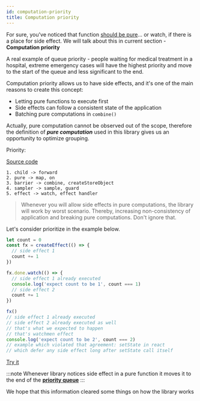 ```yaml
---
id: computation-priority
title: Computation priority
---
```


For sure, you've noticed that function [should be pure](./glossary.md#purity)... or watch, if there is a place for side effect. We will talk about this in current section - **Computation priority**

A real example of queue priority - people waiting for medical treatment in a hospital, extreme emergency cases will have the highest priority and move to the start of the queue and less significant to the end.

Computation priority allows us to have side effects, and it's one of the main reasons to create this concept:

- Letting pure functions to execute first
- Side effects can follow a consistent state of the application
- Batching pure computations in `combine()`

Actually, pure computation cannot be observed out of the scope, therefore the definition of **_pure computation_** used in this library gives us an opportunity to optimize grouping.

Priority:

[Source code](https://github.com/effector/effector/blob/master/src/effector/kernel.ts#L169)

```
1. child -> forward
2. pure -> map, on
3. barrier -> combine, createStoreObject
4. sampler -> sample, guard
5. effect -> watch, effect handler
```

> Whenever you will allow side effects in pure computations, the library will work by worst scenario. Thereby, increasing non-consistency of application and breaking pure computations. Don't ignore that.

Let's consider prioritize in the example below.

```js
let count = 0
const fx = createEffect(() => {
  // side effect 1
  count += 1
})

fx.done.watch(() => {
  // side effect 1 already executed
  console.log('expect count to be 1', count === 1)
  // side effect 2
  count += 1
})

fx()
// side effect 1 already executed
// side effect 2 already executed as well
// that's what we expected to happen
// that's watchmen effect
console.log('expect count to be 2', count === 2)
// example which violated that agreement: setState in react
// which defer any side effect long after setState call itself
```

[Try it](https://share.effector.dev/IRAmt9Uq)

:::note
Whenever library notices side effect in a pure function it moves it to the end of the [**priority queue**](https://en.wikipedia.org/wiki/Priority_queue)
:::

We hope that this information cleared some things on how the library works
